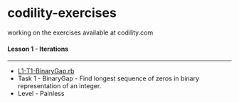 # codility-exercises
working on the exercises available at codility.com

#### Lesson 1 - Iterations
***
* [L1-T1-BinaryGap.rb](https://github.com/agodwin/codility-exercises/blob/master/L1-T1-BinaryGap.rb) 
* Task 1 - BinaryGap - Find longest sequence of zeros in binary representation of an integer.
* Level - Painless


